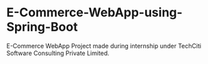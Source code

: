# E-Commerce-WebApp-using-Spring-Boot
E-Commerce WebApp Project made during internship under TechCiti Software Consulting Private Limited.
